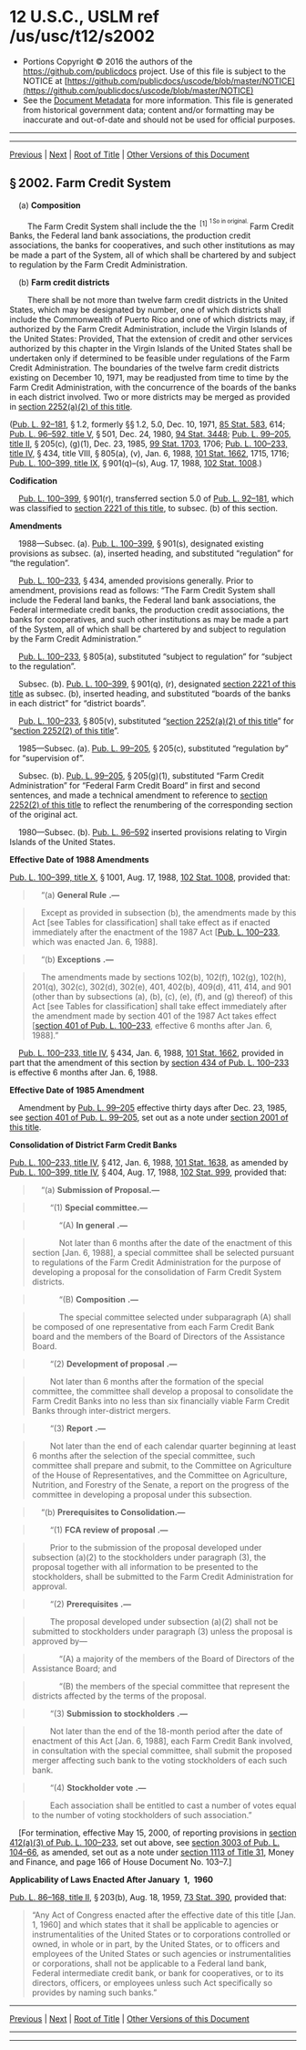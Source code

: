 ---
---

# 12 U.S.C., USLM ref /us/usc/t12/s2002

* Portions Copyright © 2016 the authors of the https://github.com/publicdocs project.
  Use of this file is subject to the NOTICE at [https://github.com/publicdocs/uscode/blob/master/NOTICE](https://github.com/publicdocs/uscode/blob/master/NOTICE)
* See the [Document Metadata](././../../../..//README.md) for more information.
  This file is generated from historical government data; content and/or formatting may be inaccurate and out-of-date and should not be used for official purposes.

----------
----------

[Previous](./../../../..//us/usc/t12/ch23/m__us_usc_t12_s2001.md) | [Next](./../../../..//us/usc/t12/ch23/schI/m__us_usc_t12_ch23_schI.md) | [Root of Title](./../../../../) | [Other Versions of this Document](https://publicdocs.github.io/go/links?ns=uslm&ref=%2Fus%2Fusc%2Ft12%2Fs2002)

## § 2002. Farm Credit System

    (a) __Composition__ 

        The Farm Credit System shall include the the  <sup>\[1\]</sup>  <sup><sup> 1 So in original. </sup></sup>  Farm Credit Banks, the Federal land bank associations, the production credit associations, the banks for cooperatives, and such other institutions as may be made a part of the System, all of which shall be chartered by and subject to regulation by the Farm Credit Administration.

    (b) __Farm credit districts__ 

        There shall be not more than twelve farm credit districts in the United States, which may be designated by number, one of which districts shall include the Commonwealth of Puerto Rico and one of which districts may, if authorized by the Farm Credit Administration, include the Virgin Islands of the United States: Provided, That the extension of credit and other services authorized by this chapter in the Virgin Islands of the United States shall be undertaken only if determined to be feasible under regulations of the Farm Credit Administration. The boundaries of the twelve farm credit districts existing on December 10, 1971, may be readjusted from time to time by the Farm Credit Administration, with the concurrence of the boards of the banks in each district involved. Two or more districts may be merged as provided in [section 2252(a)(2) of this title][/us/usc/t12/s2252/a/2].

([Pub. L. 92–181][/us/pl/92/181], § 1.2, formerly §§ 1.2, 5.0, Dec. 10, 1971, [85 Stat. 583][/us/stat/85/583], 614; [Pub. L. 96–592, title V][/us/pl/96/592/tV], § 501, Dec. 24, 1980, [94 Stat. 3448][/us/stat/94/3448]; [Pub. L. 99–205, title II][/us/pl/99/205/tII], § 205(c), (g)(1), Dec. 23, 1985, [99 Stat. 1703][/us/stat/99/1703], 1706; [Pub. L. 100–233, title IV][/us/pl/100/233/tIV], § 434, title VIII, § 805(a), (v), Jan. 6, 1988, [101 Stat. 1662][/us/stat/101/1662], 1715, 1716; [Pub. L. 100–399, title IX][/us/pl/100/399/tIX], § 901(q)–(s), Aug. 17, 1988, [102 Stat. 1008][/us/stat/102/1008].)

 __Codification__ 

    [Pub. L. 100–399][/us/pl/100/399], § 901(r), transferred section 5.0 of [Pub. L. 92–181][/us/pl/92/181], which was classified to [section 2221 of this title][/us/usc/t12/s2221], to subsec. (b) of this section.

 __Amendments__ 

    1988—Subsec. (a). [Pub. L. 100–399][/us/pl/100/399], § 901(s), designated existing provisions as subsec. (a), inserted heading, and substituted “regulation” for “the regulation”.

    [Pub. L. 100–233][/us/pl/100/233], § 434, amended provisions generally. Prior to amendment, provisions read as follows: “The Farm Credit System shall include the Federal land banks, the Federal land bank associations, the Federal intermediate credit banks, the production credit associations, the banks for cooperatives, and such other institutions as may be made a part of the System, all of which shall be chartered by and subject to regulation by the Farm Credit Administration.”

    [Pub. L. 100–233][/us/pl/100/233], § 805(a), substituted “subject to regulation” for “subject to the regulation”.

    Subsec. (b). [Pub. L. 100–399][/us/pl/100/399], § 901(q), (r), designated [section 2221 of this title][/us/usc/t12/s2221] as subsec. (b), inserted heading, and substituted “boards of the banks in each district” for “district boards”.

    [Pub. L. 100–233][/us/pl/100/233], § 805(v), substituted “[section 2252(a)(2) of this title][/us/usc/t12/s2252/a/2]” for “[section 2252(2) of this title][/us/usc/t12/s2252/2]”.

    1985—Subsec. (a). [Pub. L. 99–205][/us/pl/99/205], § 205(c), substituted “regulation by” for “supervision of”.

    Subsec. (b). [Pub. L. 99–205][/us/pl/99/205], § 205(g)(1), substituted “Farm Credit Administration” for “Federal Farm Credit Board” in first and second sentences, and made a technical amendment to reference to [section 2252(2) of this title][/us/usc/t12/s2252/2] to reflect the renumbering of the corresponding section of the original act.

    1980—Subsec. (b). [Pub. L. 96–592][/us/pl/96/592] inserted provisions relating to Virgin Islands of the United States.

 __Effective Date of 1988 Amendments__ 

[Pub. L. 100–399, title X][/us/pl/100/399/tX], § 1001, Aug. 17, 1988, [102 Stat. 1008][/us/stat/102/1008], provided that:

>     “(a)  __General Rule__  __.—__ 

>     Except as provided in subsection (b), the amendments made by this Act \[see Tables for classification\] shall take effect as if enacted immediately after the enactment of the 1987 Act \[[Pub. L. 100–233][/us/pl/100/233], which was enacted Jan. 6, 1988\].

>     “(b)  __Exceptions__  __.—__ 

>     The amendments made by sections 102(b), 102(f), 102(g), 102(h), 201(q), 302(c), 302(d), 302(e), 401, 402(b), 409(d), 411, 414, and 901 (other than by subsections (a), (b), (c), (e), (f), and (g) thereof) of this Act \[see Tables for classification\] shall take effect immediately after the amendment made by section 401 of the 1987 Act takes effect \[[section 401 of Pub. L. 100–233][/us/pl/100/233/s401], effective 6 months after Jan. 6, 1988\].”

    [Pub. L. 100–233, title IV][/us/pl/100/233/tIV], § 434, Jan. 6, 1988, [101 Stat. 1662][/us/stat/101/1662], provided in part that the amendment of this section by [section 434 of Pub. L. 100–233][/us/pl/100/233/s434] is effective 6 months after Jan. 6, 1988.

 __Effective Date of 1985 Amendment__ 

    Amendment by [Pub. L. 99–205][/us/pl/99/205] effective thirty days after Dec. 23, 1985, see [section 401 of Pub. L. 99–205][/us/pl/99/205/s401], set out as a note under [section 2001 of this title][/us/usc/t12/s2001].

 __Consolidation of District Farm Credit Banks__ 

[Pub. L. 100–233, title IV][/us/pl/100/233/tIV], § 412, Jan. 6, 1988, [101 Stat. 1638][/us/stat/101/1638], as amended by [Pub. L. 100–399, title IV][/us/pl/100/399/tIV], § 404, Aug. 17, 1988, [102 Stat. 999][/us/stat/102/999], provided that:

>     “(a) __Submission of Proposal.—__ 

>         “(1) __Special committee.—__ 

>             “(A)  __In general__  __.—__ 

>             Not later than 6 months after the date of the enactment of this section \[Jan. 6, 1988\], a special committee shall be selected pursuant to regulations of the Farm Credit Administration for the purpose of developing a proposal for the consolidation of Farm Credit System districts.

>             “(B)  __Composition__  __.—__ 

>             The special committee selected under subparagraph (A) shall be composed of one representative from each Farm Credit Bank board and the members of the Board of Directors of the Assistance Board.

>         “(2)  __Development of proposal__  __.—__ 

>         Not later than 6 months after the formation of the special committee, the committee shall develop a proposal to consolidate the Farm Credit Banks into no less than six financially viable Farm Credit Banks through inter-district mergers.

>         “(3)  __Report__  __.—__ 

>         Not later than the end of each calendar quarter beginning at least 6 months after the selection of the special committee, such committee shall prepare and submit, to the Committee on Agriculture of the House of Representatives, and the Committee on Agriculture, Nutrition, and Forestry of the Senate, a report on the progress of the committee in developing a proposal under this subsection.

>     “(b) __Prerequisites to Consolidation.—__ 

>         “(1)  __FCA review of proposal__  __.—__ 

>         Prior to the submission of the proposal developed under subsection (a)(2) to the stockholders under paragraph (3), the proposal together with all information to be presented to the stockholders, shall be submitted to the Farm Credit Administration for approval.

>         “(2)  __Prerequisites__  __.—__ 

>         The proposal developed under subsection (a)(2) shall not be submitted to stockholders under paragraph (3) unless the proposal is approved by—

>             “(A) a majority of the members of the Board of Directors of the Assistance Board; and

>             “(B) the members of the special committee that represent the districts affected by the terms of the proposal.

>         “(3)  __Submission to stockholders__  __.—__ 

>         Not later than the end of the 18-month period after the date of enactment of this Act \[Jan. 6, 1988\], each Farm Credit Bank involved, in consultation with the special committee, shall submit the proposed merger affecting such bank to the voting stockholders of each such bank.

>         “(4)  __Stockholder vote__  __.—__ 

>         Each association shall be entitled to cast a number of votes equal to the number of voting stockholders of such association.”

    \[For termination, effective May 15, 2000, of reporting provisions in [section 412(a)(3) of Pub. L. 100–233][/us/pl/100/233/s412/a/3], set out above, see [section 3003 of Pub. L. 104–66][/us/pl/104/66/s3003], as amended, set out as a note under [section 1113 of Title 31][/us/usc/t31/s1113], Money and Finance, and page 166 of House Document No. 103–7.\]

 __Applicability of Laws Enacted After January 1, 1960__ 

[Pub. L. 86–168, title II][/us/pl/86/168/tII], § 203(b), Aug. 18, 1959, [73 Stat. 390][/us/stat/73/390], provided that: 

> “Any Act of Congress enacted after the effective date of this title \[Jan. 1, 1960\] and which states that it shall be applicable to agencies or instrumentalities of the United States or to corporations controlled or owned, in whole or in part, by the United States, or to officers and employees of the United States or such agencies or instrumentalities or corporations, shall not be applicable to a Federal land bank, Federal intermediate credit bank, or bank for cooperatives, or to its directors, officers, or employees unless such Act specifically so provides by naming such banks.”

----------

[Previous](./../../../..//us/usc/t12/ch23/m__us_usc_t12_s2001.md) | [Next](./../../../..//us/usc/t12/ch23/schI/m__us_usc_t12_ch23_schI.md) | [Root of Title](./../../../../) | [Other Versions of this Document](https://publicdocs.github.io/go/links?ns=uslm&ref=%2Fus%2Fusc%2Ft12%2Fs2002)

----------
----------

[/us/usc/t12/s2252/a/2]: https://publicdocs.github.io/go/links?ns=uslm&ref=%2Fus%2Fusc%2Ft12%2Fs2252%2Fa%2F2
[/us/pl/92/181]: https://publicdocs.github.io/go/links?ns=uslm&ref=%2Fus%2Fpl%2F92%2F181
[/us/stat/85/583]: https://publicdocs.github.io/go/links?ns=uslm&ref=%2Fus%2Fstat%2F85%2F583
[/us/pl/96/592/tV]: https://publicdocs.github.io/go/links?ns=uslm&ref=%2Fus%2Fpl%2F96%2F592%2FtV
[/us/stat/94/3448]: https://publicdocs.github.io/go/links?ns=uslm&ref=%2Fus%2Fstat%2F94%2F3448
[/us/pl/99/205/tII]: https://publicdocs.github.io/go/links?ns=uslm&ref=%2Fus%2Fpl%2F99%2F205%2FtII
[/us/stat/99/1703]: https://publicdocs.github.io/go/links?ns=uslm&ref=%2Fus%2Fstat%2F99%2F1703
[/us/pl/100/233/tIV]: https://publicdocs.github.io/go/links?ns=uslm&ref=%2Fus%2Fpl%2F100%2F233%2FtIV
[/us/stat/101/1662]: https://publicdocs.github.io/go/links?ns=uslm&ref=%2Fus%2Fstat%2F101%2F1662
[/us/pl/100/399/tIX]: https://publicdocs.github.io/go/links?ns=uslm&ref=%2Fus%2Fpl%2F100%2F399%2FtIX
[/us/stat/102/1008]: https://publicdocs.github.io/go/links?ns=uslm&ref=%2Fus%2Fstat%2F102%2F1008
[/us/pl/100/399]: https://publicdocs.github.io/go/links?ns=uslm&ref=%2Fus%2Fpl%2F100%2F399
[/us/pl/92/181]: https://publicdocs.github.io/go/links?ns=uslm&ref=%2Fus%2Fpl%2F92%2F181
[/us/usc/t12/s2221]: https://publicdocs.github.io/go/links?ns=uslm&ref=%2Fus%2Fusc%2Ft12%2Fs2221
[/us/pl/100/399]: https://publicdocs.github.io/go/links?ns=uslm&ref=%2Fus%2Fpl%2F100%2F399
[/us/pl/100/233]: https://publicdocs.github.io/go/links?ns=uslm&ref=%2Fus%2Fpl%2F100%2F233
[/us/pl/100/233]: https://publicdocs.github.io/go/links?ns=uslm&ref=%2Fus%2Fpl%2F100%2F233
[/us/pl/100/399]: https://publicdocs.github.io/go/links?ns=uslm&ref=%2Fus%2Fpl%2F100%2F399
[/us/usc/t12/s2221]: https://publicdocs.github.io/go/links?ns=uslm&ref=%2Fus%2Fusc%2Ft12%2Fs2221
[/us/pl/100/233]: https://publicdocs.github.io/go/links?ns=uslm&ref=%2Fus%2Fpl%2F100%2F233
[/us/usc/t12/s2252/a/2]: https://publicdocs.github.io/go/links?ns=uslm&ref=%2Fus%2Fusc%2Ft12%2Fs2252%2Fa%2F2
[/us/usc/t12/s2252/2]: https://publicdocs.github.io/go/links?ns=uslm&ref=%2Fus%2Fusc%2Ft12%2Fs2252%2F2
[/us/pl/99/205]: https://publicdocs.github.io/go/links?ns=uslm&ref=%2Fus%2Fpl%2F99%2F205
[/us/pl/99/205]: https://publicdocs.github.io/go/links?ns=uslm&ref=%2Fus%2Fpl%2F99%2F205
[/us/usc/t12/s2252/2]: https://publicdocs.github.io/go/links?ns=uslm&ref=%2Fus%2Fusc%2Ft12%2Fs2252%2F2
[/us/pl/96/592]: https://publicdocs.github.io/go/links?ns=uslm&ref=%2Fus%2Fpl%2F96%2F592
[/us/pl/100/399/tX]: https://publicdocs.github.io/go/links?ns=uslm&ref=%2Fus%2Fpl%2F100%2F399%2FtX
[/us/stat/102/1008]: https://publicdocs.github.io/go/links?ns=uslm&ref=%2Fus%2Fstat%2F102%2F1008
[/us/pl/100/233]: https://publicdocs.github.io/go/links?ns=uslm&ref=%2Fus%2Fpl%2F100%2F233
[/us/pl/100/233/s401]: https://publicdocs.github.io/go/links?ns=uslm&ref=%2Fus%2Fpl%2F100%2F233%2Fs401
[/us/pl/100/233/tIV]: https://publicdocs.github.io/go/links?ns=uslm&ref=%2Fus%2Fpl%2F100%2F233%2FtIV
[/us/stat/101/1662]: https://publicdocs.github.io/go/links?ns=uslm&ref=%2Fus%2Fstat%2F101%2F1662
[/us/pl/100/233/s434]: https://publicdocs.github.io/go/links?ns=uslm&ref=%2Fus%2Fpl%2F100%2F233%2Fs434
[/us/pl/99/205]: https://publicdocs.github.io/go/links?ns=uslm&ref=%2Fus%2Fpl%2F99%2F205
[/us/pl/99/205/s401]: https://publicdocs.github.io/go/links?ns=uslm&ref=%2Fus%2Fpl%2F99%2F205%2Fs401
[/us/usc/t12/s2001]: https://publicdocs.github.io/go/links?ns=uslm&ref=%2Fus%2Fusc%2Ft12%2Fs2001
[/us/pl/100/233/tIV]: https://publicdocs.github.io/go/links?ns=uslm&ref=%2Fus%2Fpl%2F100%2F233%2FtIV
[/us/stat/101/1638]: https://publicdocs.github.io/go/links?ns=uslm&ref=%2Fus%2Fstat%2F101%2F1638
[/us/pl/100/399/tIV]: https://publicdocs.github.io/go/links?ns=uslm&ref=%2Fus%2Fpl%2F100%2F399%2FtIV
[/us/stat/102/999]: https://publicdocs.github.io/go/links?ns=uslm&ref=%2Fus%2Fstat%2F102%2F999
[/us/pl/100/233/s412/a/3]: https://publicdocs.github.io/go/links?ns=uslm&ref=%2Fus%2Fpl%2F100%2F233%2Fs412%2Fa%2F3
[/us/pl/104/66/s3003]: https://publicdocs.github.io/go/links?ns=uslm&ref=%2Fus%2Fpl%2F104%2F66%2Fs3003
[/us/usc/t31/s1113]: https://publicdocs.github.io/go/links?ns=uslm&ref=%2Fus%2Fusc%2Ft31%2Fs1113
[/us/pl/86/168/tII]: https://publicdocs.github.io/go/links?ns=uslm&ref=%2Fus%2Fpl%2F86%2F168%2FtII
[/us/stat/73/390]: https://publicdocs.github.io/go/links?ns=uslm&ref=%2Fus%2Fstat%2F73%2F390


